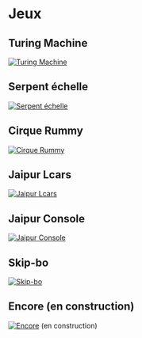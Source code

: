 # Jeux

## Turing Machine

[![Turing Machine](https://klbsjpolp.github.io/turing-machine/game-image.svg)](https://klbsjpolp.github.io/turing-machine)

## Serpent échelle

[![Serpent échelle](https://klbsjpolp.github.io/Serpent-chelle/game-image.svg)](https://klbsjpolp.github.io/Serpent-chelle/)

## Cirque Rummy

[![Cirque Rummy](https://klbsjpolp.github.io/cirque-rummy/game-image.svg)](https://klbsjpolp.github.io/cirque-rummy)

## Jaipur Lcars

[![Jaipur Lcars](https://klbsjpolp.github.io/jaipur/lcars/game-image.svg)](https://klbsjpolp.github.io/jaipur/lcars)

## Jaipur Console

[![Jaipur Console](https://klbsjpolp.github.io/jaipur/console/game-image.svg)](https://klbsjpolp.github.io/jaipur/console)

## Skip-bo

[![Skip-bo](https://klbsjpolp.github.io/skip-bo/game-image.svg)](https://klbsjpolp.github.io/skip-bo)

## Encore (en construction)

[![Encore](https://klbsjpolp.github.io/encore2/game-image.svg)](https://klbsjpolp.github.io/encore2) (en construction)
